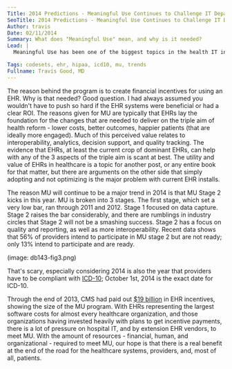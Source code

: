 ```yaml
---
Title: 2014 Predictions - Meaningful Use Continues to Challenge IT Departments
SeoTitle: 2014 Predictions - Meaningful Use Continues to Challenge IT Departments
Author: travis
Date: 02/11/2014
Summary: What does "Meaningful Use" mean, and why is it needed?
Lead: |
  Meaningful Use has been one of the biggest topics in the health IT industry for the last several years. Meaningful Use (MU) was introduced in 2009 as a part of the HITECH Act. Basically it's an incentive program that was created to encourage providers, physicians and health systems, to adopt electronic health records (EHRs). EHRs need to be certified for providers to get the financial incentive that goes along with MU. If a provider can show that he/she is using a certified EHR, that provider is eligible for financial incentives from Medicare or Medicaid of $44K or $66K, respectively. Those payments are spread over 5 or 6 years.

Tags: codesets, ehr, hipaa, icd10, mu, trends
Fullname: Travis Good, MD
---
```

The reason behind the program is to create financial incentives for using an EHR. Why is that needed? Good question. I had always assumed you wouldn't have to push so hard if the EHR systems were beneficial or had a clear ROI. The reasons given for MU are typically that EHRs lay the foundation for the changes that are needed to deliver on the triple aim of health reform - lower costs, better outcomes, happier patients (that are ideally more engaged). Much of this perceived value relates to interoperability, analytics, decision support, and quality tracking. The evidence that EHRs, at least the current crop of dominant EHRs, can help with any of the 3 aspects of the triple aim is scant at best. The utility and value of EHRs in healthcare is a topic for another post, or any entire book for that matter, but there are arguments on the other side that simply adopting and not optimizing is the major problem with current EHR installs.

The reason MU will continue to be a major trend in 2014 is that MU Stage 2 kicks in this year. MU is broken into 3 stages. The first stage, which set a very low bar, ran through 2011 and 2012. Stage 1 focused on data capture. Stage 2 raises the bar considerably, and there are rumblings in industry circles that Stage 2 will not be a smashing success. Stage 2 has a focus on quality and reporting, as well as more interoperability. Recent data shows that 56% of providers intend to participate in MU stage 2 but are not ready; only 13% intend to participate and are ready.

(image: db143-fig3.png)

That's scary, especially considering 2014 is also the year that providers have to be compliant with [ICD-10](http://www.cms.gov/Medicare/Coding/ICD10/Index.html); October 1st, 2014 is the exact date for ICD-10.

Through the end of 2013, CMS had paid out [$19 billion](http://www.ihealthbeat.org/articles/2014/2/5/cms-has-paid-more-than-19b-in-meaningful-use-payments) in EHR incentives, showing the size of the MU program. With EHRs representing the largest software costs for almost every healthcare organization, and those organizations having invested heavily with plans to get incentive payments, there is a lot of pressure on hospital IT, and by extension EHR vendors, to meet MU. With the amount of resources - financial, human, and organizational - required to meet MU, our hope is that there is a real benefit at the end of the road for the healthcare systems, providers, and, most of all, patients.

